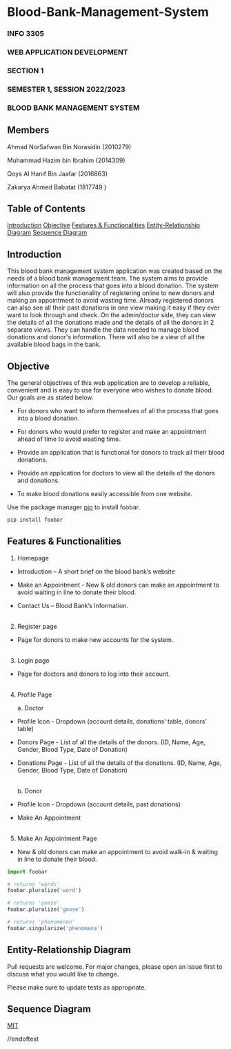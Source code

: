 # Blood-Bank-Management-System
<html>
<body>
  
<h3>INFO 3305</h3>
<h3>WEB APPLICATION DEVELOPMENT</h3>
<h3>SECTION 1</h3>
<h3>SEMESTER 1, SESSION 2022/2023</h3>
<h3>BLOOD BANK MANAGEMENT SYSTEM</h3>

 
## Members
Ahmad NorSafwan Bin Norasidin (2010279)
  
Muhammad Hazim bin Ibrahim (2014309)
  
Qoys Al Hanif Bin Jaafar (2016863)
  
Zakarya Ahmed Babatat (1817749 )
	
## Table of Contents
[Introduction](#introduction)
[Objective](#objective)
[Features & Functionalities](#features-&-functionalities)
[Entity-Relationship Diagram](#entity-relationship-diagram)
[Sequence Diagram](#sequence-diagram)

  
## Introduction

This blood bank management system application was created based on the needs of a blood bank management team. The system aims to provide information on all the process that goes into a blood donation. The system will also provide the functionality of registering online to new donors and making an appointment to avoid wasting time. Already registered donors can also see all their past donations in one view making it easy if they ever want to look through and check. On the admin/doctor side, they can view the details of all the donations made and the details of all the donors in 2 separate views. They can handle the data needed to manage blood donations and donor's information. There will also be a view of all the available blood bags in the bank.

## Objective

The general objectives of this web application are to develop a reliable, convenient and is easy to use for everyone who wishes to donate blood. Our goals are as stated below.

- For donors who want to inform themselves of all the process that goes into a blood donation.
  
- For donors who would prefer to register and make an appointment ahead of time to avoid wasting time.

- Provide an application that is functional for donors to track all their blood donations.
  
- Provide an application for doctors to view all the details of the donors and donations.
  
- To make blood donations easily accessible from one website.
	

Use the package manager [pip](https://pip.pypa.io/en/stable/) to install foobar.

```bash
pip install foobar
```

## Features & Functionalities

1. Homepage
  
- Introduction – A short brief on the blood bank’s website
	
- Make an Appointment - New & old donors can make an appointment to avoid waiting in line to donate their blood.
	
- Contact Us – Blood Bank’s Information.<br/><br/>
	  
	
2. Register page
  
- Page for donors to make new accounts for the system.<br/><br/>
	
    
3. Login page
  
- Page for doctors and donors to log into their account.<br/><br/>
	
  
4. Profile Page
  
	a. Doctor
  
- Profile Icon - Dropdown (account details, donations’ table, donors’ table) 
- Donors Page - List of all the details of the donors. (ID, Name, Age, Gender, Blood Type, Date of Donation)
- Donations Page - List of all the details of the donations. (ID, Name, Age, Gender, Blood Type, Date of Donation)<br/><br/>

	b. Donor
	
- Profile Icon - Dropdown (account details, past donations) 
- Make An Appointment<br/><br/>

5. Make An Appointment Page
  
- New & old donors can make an appointment to avoid walk-in & waiting in line to donate their blood.


```python
import foobar

# returns 'words'
foobar.pluralize('word')

# returns 'geese'
foobar.pluralize('goose')

# returns 'phenomenon'
foobar.singularize('phenomena')
```

## Entity-Relationship Diagram

Pull requests are welcome. For major changes, please open an issue first
to discuss what you would like to change.

Please make sure to update tests as appropriate.

## Sequence Diagram

[MIT](https://choosealicense.com/licenses/mit/)

//endoftest

 </body>
 </html>
